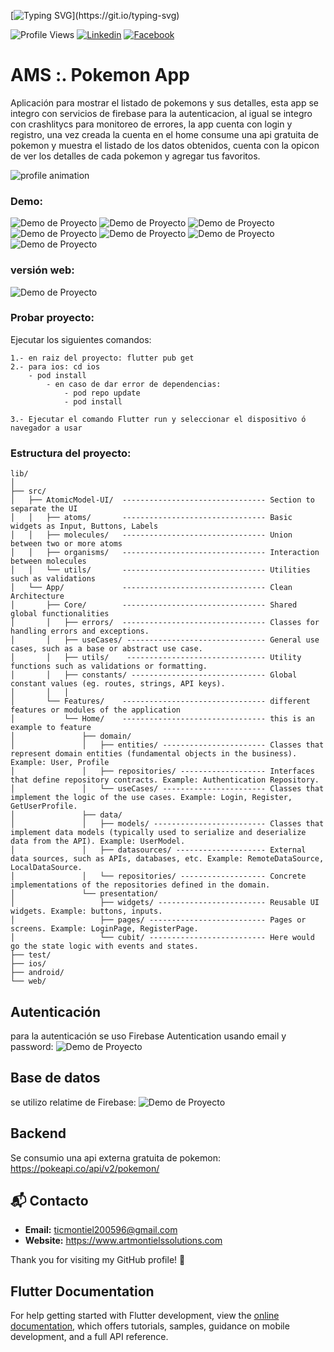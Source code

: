 [![Typing SVG](https://readme-typing-svg.demolab.com?font=Fira+Code&pause=1000&color=13F700&random=false&width=435&lines=Hello+%F0%9F%91%8B%2C+I+am+Arturo+Montiel.)](https://git.io/typing-svg)

![Profile Views](https://komarev.com/ghpvc/?username=amontiel96&color=blue)
[![Linkedin](https://img.shields.io/badge/-ArturoMontiel-blue?style=flat-square&logo=Linkedin&logoColor=white&link=https://www.linkedin.com/in/arturo-montiel-salguero-194059126/)](https://www.linkedin.com/in/arturo-montiel-salguero-194059126/)
[![Facebook](https://img.shields.io/badge/-ArturoMontiel-blue?style=flat-square&logo=Facebook&logoColor=white&link=https://www.facebook.com/arturo.salguero.94064?mib)](https://www.facebook.com/arturo.salguero.94064?mib)

# AMS :. Pokemon App

Aplicación para mostrar el listado de pokemons y sus detalles, esta app se integro con servicios de firebase para la autenticacion, al igual se integro con crashlitycs para monitoreo de errores,
la app cuenta con login y registro, una vez creada la cuenta en el home consume una api gratuita de pokemon y muestra el listado de los datos obtenidos, cuenta con la opicon de ver los detalles de cada pokemon y agregar tus favoritos.

![profile animation](https://i.gifer.com/74fQ.gif)

### Demo:

![Demo de Proyecto](assets/images/demo/1.png)
![Demo de Proyecto](assets/images/demo/2.png)
![Demo de Proyecto](assets/images/demo/3.png)
![Demo de Proyecto](assets/images/demo/4.png)
![Demo de Proyecto](assets/images/demo/5.png)
![Demo de Proyecto](assets/images/demo/6.png)
![Demo de Proyecto](assets/images/demo/7.png)

### versión web:
![Demo de Proyecto](assets/images/demo/web.png)

### Probar proyecto:
Ejecutar los siguientes comandos:
```
1.- en raiz del proyecto: flutter pub get
2.- para ios: cd ios
    - pod install
        - en caso de dar error de dependencias:
            - pod repo update
            - pod install
            
3.- Ejecutar el comando Flutter run y seleccionar el dispositivo ó navegador a usar
```


### Estructura del proyecto:

```
lib/
│
├── src/
│   ├── AtomicModel-UI/  -------------------------------- Section to separate the UI
│   │   ├── atoms/       -------------------------------- Basic widgets as Input, Buttons, Labels
│   │   ├── molecules/   -------------------------------- Union between two or more atoms
│   │   ├── organisms/   -------------------------------- Interaction between molecules
│   │   └── utils/       -------------------------------- Utilities such as validations
│   └── App/             -------------------------------- Clean Architecture
│       ├── Core/        -------------------------------- Shared global functionalities
│       │   ├── errors/  -------------------------------- Classes for handling errors and exceptions.
│       │   ├── useCases/ ------------------------------- General use cases, such as a base or abstract use case.
│       │   ├── utils/    ------------------------------- Utility functions such as validations or formatting.
│       │   ├── constants/ ------------------------------ Global constant values (eg. routes, strings, API keys).
│       │   │
│       └── Features/    -------------------------------- different features or modules of the application
│           └── Home/    -------------------------------- this is an example to feature
│               ├── domain/
│               │   ├── entities/ ----------------------- Classes that represent domain entities (fundamental objects in the business). Example: User, Profile
│               │   ├── repositories/ ------------------- Interfaces that define repository contracts. Example: Authentication Repository.
│               │   └── useCases/ ----------------------- Classes that implement the logic of the use cases. Example: Login, Register, GetUserProfile.
│               ├── data/
│               │   ├── models/ ------------------------- Classes that implement data models (typically used to serialize and deserialize data from the API). Example: UserModel.
│               │   ├── datasources/ -------------------- External data sources, such as APIs, databases, etc. Example: RemoteDataSource, LocalDataSource.
│               │   └── repositories/ ------------------- Concrete implementations of the repositories defined in the domain.
│               └── presentation/
│                   ├── widgets/ ------------------------ Reusable UI widgets. Example: buttons, inputs.
│                   ├── pages/ -------------------------- Pages or screens. Example: LoginPage, RegisterPage.
│                   └── cubit/ -------------------------- Here would go the state logic with events and states.
├── test/
├── ios/
├── android/
└── web/
```

## Autenticación

para la autenticación se uso Firebase Autentication usando email y password:
![Demo de Proyecto](assets/images/demo/auth.png)

## Base de datos
se utilizo relatime de Firebase:
![Demo de Proyecto](assets/images/demo/bd.png)

## Backend
Se consumio una api externa gratuita de pokemon: https://pokeapi.co/api/v2/pokemon/

## 📬 Contacto

- **Email:** ticmontiel200596@gmail.com
- **Website:** https://www.artmontielssolutions.com

Thank you for visiting my GitHub profile! 🚀

## Flutter Documentation

For help getting started with Flutter development, view the
[online documentation](https://docs.flutter.dev/), which offers tutorials,
samples, guidance on mobile development, and a full API reference.

